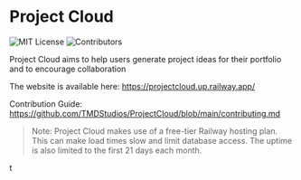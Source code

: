 # Project Cloud

![MIT License](https://img.shields.io/badge/license-MIT-brightgreen) ![Contributors](https://img.shields.io/github/contributors/TMDStudios/ProjectCloud)

Project Cloud aims to help users generate project ideas for their portfolio and to encourage collaboration

The website is available here: https://projectcloud.up.railway.app/

Contribution Guide: https://github.com/TMDStudios/ProjectCloud/blob/main/contributing.md

> Note: Project Cloud makes use of a free-tier Railway hosting plan. This can make load times slow and limit database access. The uptime is also limited to the first 21 days each month.

t
